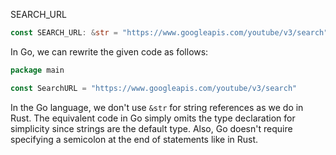 SEARCH_URL

```rust
const SEARCH_URL: &str = "https://www.googleapis.com/youtube/v3/search";
```


In Go, we can rewrite the given code as follows:

```go
package main

const SearchURL = "https://www.googleapis.com/youtube/v3/search"
```

In the Go language, we don't use `&str` for string references as we do in Rust. The equivalent code in Go simply omits the type declaration for simplicity since strings are the default type. Also, Go doesn't require specifying a semicolon at the end of statements like in Rust.